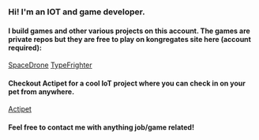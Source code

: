 ### Hi! I'm an IOT and game developer.
#### I build games and other various projects on this account. The games are private repos but they are free to play on kongregates site here (account required): 
[SpaceDrone](https://www.kongregate.com/games/Beardglass/spacedrone-idle?acomplete=space+dron)
[TypeFrighter](https://www.kongregate.com/games/Beardglass/type-frighter)
#### Checkout Actipet for a cool IoT project where you can check in on your pet from anywhere.
[Actipet](https://github.com/OlofMalmgren/ActiPet)
#### Feel free to contact me with anything job/game related!

<!--
**OlofMalmgren/OlofMalmgren** is a ✨ _special_ ✨ repository because its `README.md` (this file) appears on your GitHub profile.

Here are some ideas to get you started:

- 🔭 I’m currently working on ...
- 🌱 I’m currently learning ...
- 👯 I’m looking to collaborate on ...
- 🤔 I’m looking for help with ...
- 💬 Ask me about ...
- 📫 How to reach me: ...
- 😄 Pronouns: ...
- ⚡ Fun fact: ...
-->
